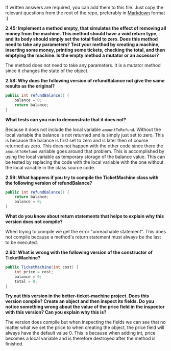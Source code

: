 If written answers are required, you can add them to this file. Just copy the relevant questions from the root of the repo, preferably in [Markdown](https://guides.github.com/features/mastering-markdown/) format :)

**2.45: Implement a method empty, that simulates the effect of removing all money from the machine. This method should have a void return type, and its body should simply set the total field to zero. Does this method need to take any parameters? Test your method by creating a machine, inserting some money, printing some tickets, checking the total, and then emptying the machine. Is the empty method a mutator or an accessor?**

The method does not need to take any parameters. It is a mutator method since it changes the state of the object.

**2.58: Why does the following version of refundBalance not give the same results as the original?**
```java
public int refundBalance() {
    balance = 0;
    return balance;
}
```
**What tests can you run to demonstrate that it does not?**

Because it does not include the local variable `amountToRefund`. Without the local variable the balance is not returned and is simply just set to zero. This is because the balance is first set to zero and is later then of course returned as zero. This does not happen with the other code since there the `amountToRefund` variable goes around that problem. This is accomplished by using the local variable as temporary storage of the balance value. This can be tested by replacing the code with the local variable with the one without the local variable in the class source code.

**2.59: What happens if you try to compile the TicketMachine class with the following version of refundBalance?**
```java
public int refundBalance() {
    return balance;
    balance = 0;
}
```
**What do you know about return statements that helps to explain why this version does not compile?**

When trying to compile we get the error "unreachable statement". This does not compile because a method's return statement must always be the last to be executed.

**2.60: What is wrong with the following version of the constructor of TicketMachine?**
```java
public TicketMachine(int cost) {
    int price = cost;
    balance = 0;
    total = 0;
}
```
**Try out this version in the better-ticket-machine project. Does this version compile? Create an object and then inspect its fields. Do you notice something wrong about the value of the price field in the inspector with this version? Can you explain why this is?**

The version does compile but when inspecting the fields we can see that no matter what we set the price to when creating the object, the price field will always have the default value 0. This is because when adding int, price becomes a local variable and is therefore destroyed after the method is finished.


